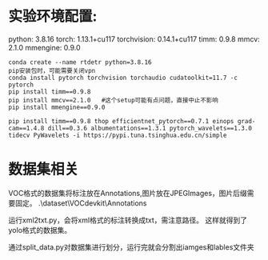 
# 实验环境配置:
python: 3.8.16
torch: 1.13.1+cu117
torchvision: 0.14.1+cu117
timm: 0.9.8
mmcv: 2.1.0
mmengine: 0.9.0


```
conda create --name rtdetr python=3.8.16
pip安装包时，可能需要关闭vpn
conda install pytorch torchvision torchaudio cudatoolkit=11.7 -c pytorch
pip install timm==0.9.8
pip install mmcv==2.1.0   #这个setup可能有点问题，直接中止不影响
pip install mmengine==0.9.0

pip install timm==0.9.8 thop efficientnet_pytorch==0.7.1 einops grad-cam==1.4.8 dill==0.3.6 albumentations==1.3.1 pytorch_wavelets==1.3.0 tidecv PyWavelets -i https://pypi.tuna.tsinghua.edu.cn/simple

```







# 数据集相关
VOC格式的数据集将标注放在Annotations,图片放在JPEGImages，图片后缀需要固定。
.\dataset\VOCdevkit\Annotations

运行xml2txt.py，会将xml格式的标注转换成txt，需注意路径。
这样就得到了yolo格式的数据集。

通过split_data.py对数据集进行划分，运行完就会分割出iamges和lables文件夹
